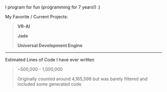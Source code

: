 I program for fun (programming for 7 years!) :)


My Favorite / Current Projects:
> **VR-AI**
>
> **Jade**
>
> **Universal Development Engine**

---

Estimated Lines of Code I have ever written

> ~500,000 - 1,000,000
>
> Originally counted around 4,165,596 but was barely filtered and included some generated code
